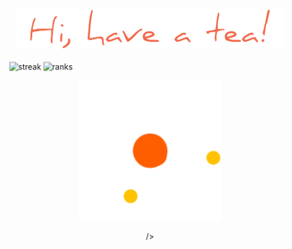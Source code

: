 ###                                                   

<h2 align="center">
  <img src="chao.png" />
</h2>
<p float="left">
<img src="https://streak-stats.demolab.com/?user=tranghane&theme=gruvbox_duo&hide_border=true" alt="streak" width = "400"/>
<img src="https://github-readme-stats.vercel.app/api?username=tranghane&show_icons=true&theme=graywhite&hide_border=true&custom_title=class='stats'" alt="ranks" width = "400" /> 

 <p align="center">
  <img src="loading.gif" />
</p>

<p align="center">
/>


